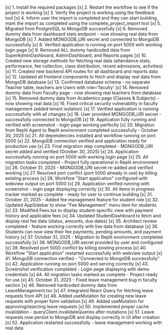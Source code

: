 [x] 1. Install the required packages
[x] 2. Restart the workflow to see if the project is working
[x] 3. Verify the project is working using the feedback tool
[x] 4. Inform user the import is completed and they can start building, mark the import as completed using the complete_project_import tool
[x] 5. Migrated from PostgreSQL to MongoDB successfully
[x] 6. Removed dummy data from dashboard stats endpoint - now showing real data from MongoDB
[x] 7. Added MONGODB_URI secret and connected to MongoDB successfully
[x] 8. Verified application is running on port 5000 with working login page
[x] 9. Removed ALL dummy hardcoded data from SuperAdminDashboard, AdminDashboard, and Reports pages
[x] 10. Created new storage methods for fetching real data (attendance stats, performance, fee collection, class distribution, recent admissions, activities)
[x] 11. Created new backend API routes for all dashboard and reports data
[x] 12. Updated all frontend components to fetch and display real data from MongoDB database
[x] 13. Confirmed database schema - no separate Teacher table, teachers are Users with role='faculty'
[x] 14. Removed dummy data from Faculty page - now showing real teachers from database
[x] 15. Removed dummy data from Academics page (Classes & Subjects) - now showing real data
[x] 16. Fixed critical security vulnerability in faculty management (added tenant isolation)
[x] 17. Verified application is running successfully with all changes
[x] 18. User provided MONGODB_URI secret - successfully connected to MongoDB
[x] 19. Application fully running and verified with screenshot - login page working perfectly
[x] 20. Migration from Replit Agent to Replit environment completed successfully - October 30, 2025
[x] 21. All dependencies installed and workflow running on port 5000
[x] 22. MongoDB connection verified and application ready for production use
[x] 23. Final migration step completed - MONGODB_URI secret added and verified (October 30, 2025)
[x] 24. Application successfully running on port 5000 with working login page
[x] 25. All migration tasks completed - Project fully operational in Replit environment
[x] 26. October 31, 2025 - MONGODB_URI secret re-added and verified working
[x] 27. Resolved port conflict (port 5000 already in use) by killing existing process
[x] 28. Workflow "Start application" configured with webview output on port 5000
[x] 29. Application verified running with screenshot - login page displaying correctly
[x] 30. All items in progress tracker marked as complete - ready for user to continue building
[x] 31. October 31, 2025 - Added fee management feature for student role
[x] 32. Updated AppSidebar to show "Fee Management" menu item for students
[x] 33. Modified Fees.tsx to display student-specific view with payment history and applicable fees
[x] 34. Updated StudentDashboard to fetch and display real fee data (status, amounts, due dates)
[x] 35. Architect review completed - feature working correctly with live data from database
[x] 36. Students can now view their fee payments, pending amounts, and payment history
[x] 37. October 31, 2025 - Migration to Replit environment completed successfully
[x] 38. MONGODB_URI secret provided by user and configured
[x] 39. Resolved port 5000 conflict by killing existing process
[x] 40. Workflow "Start application" restarted successfully with webview output
[x] 41. MongoDB connection verified - "Connected to MongoDB successfully"
[x] 42. Application running on port 5000 and serving correctly
[x] 43. Screenshot verification completed - Login page displaying with demo credentials
[x] 44. All migration tasks marked as complete - Project ready for use
[x] 45. October 31, 2025 - Fixed leave management bug in faculty section
[x] 46. Removed hardcoded dummy data from LeaveManagement.tsx
[x] 47. Integrated React Query for fetching leave requests from API
[x] 48. Added useMutation for creating new leave requests with proper form validation
[x] 49. Added useMutation for approving/rejecting leave requests
[x] 50. Implemented proper cache invalidation - queryClient.invalidateQueries after mutations
[x] 51. Leave requests now persist to MongoDB and display correctly in UI after creation
[x] 52. Application restarted successfully - leave management working with real data